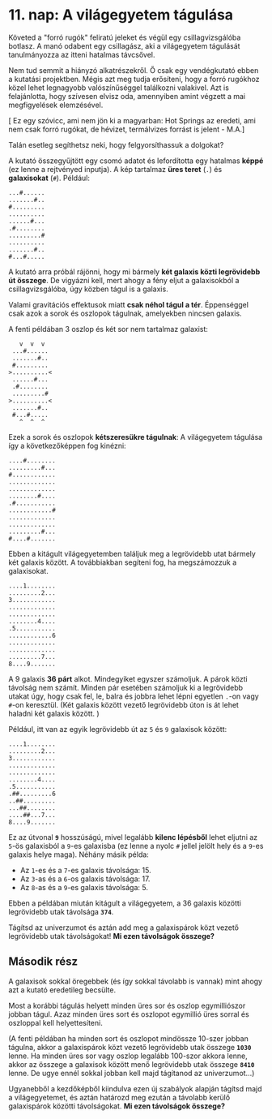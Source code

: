 # 11. nap: A világegyetem tágulása

Követed a "forró rugók" feliratú jeleket és végül egy csillagvizsgálóba botlasz. A manó odabent egy csillagász, aki a világegyetem tágulását tanulmányozza az itteni hatalmas távcsővel.

Nem tud semmit a hiányzó alkatrészekről. Ő csak egy vendégkutató ebben a kutatási projektben. Mégis azt meg tudja erősíteni, hogy a forró rugókhoz közel lehet legnagyobb valószínűséggel találkozni valakivel. Azt is felajánlotta, hogy szívesen elvisz oda, amennyiben amint végzett a mai megfigyelések elemzésével. 

[ Ez egy szóvicc, ami nem jön ki a magyarban: Hot Springs az eredeti, ami nem csak forró rugókat, de hévizet, termálvizes forrást is jelent - M.A.]

Talán esetleg segíthetsz neki, hogy felgyorsíthassuk a dolgokat?

A kutató összegyűjtött egy csomó adatot és lefordította egy hatalmas **képpé** (ez lenne a rejtvényed inputja). A kép tartalmaz **üres teret** (``.``) és **galaxisokat** (``#``). Például:

```
...#......
.......#..
#.........
..........
......#...
.#........
.........#
..........
.......#..
#...#.....
```
A kutató arra próbál rájönni, hogy mi bármely **két galaxis közti legrövidebb út összege**. De vigyázni kell, mert ahogy a fény eljut a galaxisokból a csillagvizsgálóba, úgy közben tágul is a galaxis. 

Valami gravitációs effektusok miatt **csak néhol tágul a tér**. Éppenséggel csak azok a sorok és oszlopok tágulnak, amelyekben nincsen galaxis. 

A fenti példában 3 oszlop és két sor nem tartalmaz galaxist:
```
   v  v  v
 ...#......
 .......#..
 #.........
>..........<
 ......#...
 .#........
 .........#
>..........<
 .......#..
 #...#.....
   ^  ^  ^
```

Ezek a sorok és oszlopok **kétszeresükre tágulnak**: A világegyetem tágulása így a következőképpen fog kinézni: 

```
....#........
.........#...
#............
.............
.............
........#....
.#...........
............#
.............
.............
.........#...
#....#.......
```

Ebben a kitágult világegyetemben találjuk meg a legrövidebb utat bármely két galaxis között. A továbbiakban segíteni fog, ha megszámozzuk a galaxisokat. 

```
....1........
.........2...
3............
.............
.............
........4....
.5...........
............6
.............
.............
.........7...
8....9.......
```

A 9 galaxis **36 párt** alkot. Mindegyiket egyszer számoljuk. A párok közti távolság nem számít. Minden pár esetében számoljuk ki a legrövidebb utakat úgy, hogy csak fel, le, balra és jobbra lehet lépni egyetlen ``.``-on vagy ``#``-on keresztül. (Két galaxis között vezető legrövidebb úton is át lehet haladni két galaxis között. )

Például, itt van az egyik legrövidebb út az ``5`` és ``9`` galaxisok között:

```
....1........
.........2...
3............
.............
.............
........4....
.5...........
.##.........6
..##.........
...##........
....##...7...
8....9.......
```
Ez az útvonal **``9``** hosszúságú, mivel legalább **kilenc lépésből** lehet eljutni az ``5``-ös galaxisból a ``9``-es galaxisba (ez lenne a nyolc ``#`` jellel jelölt hely és a ``9``-es galaxis helye maga). Néhány másik példa:

- Az ``1``-es és a ``7``-es galaxis távolsága: 15.
- Az ``3``-as és a ``6``-os galaxis távolsága: 17.
- Az ``8``-as és a ``9``-es galaxis távolsága: 5.

Ebben a példában miután kitágult a világegyetem, a 36 galaxis közötti legrövidebb utak távolsága **``374``**. 

Tágítsd az univerzumot és aztán add meg a galaxispárok közt vezető legrövidebb utak távolságokat! **Mi ezen távolságok összege?**


## Második rész

A galaxisok sokkal öregebbek (és így sokkal távolabb is vannak) mint ahogy azt a kutató eredetileg becsülte. 

Most a korábbi tágulás helyett minden üres sor és oszlop egymilliószor jobban tágul. Azaz minden üres sort és oszlopot egymillió üres sorral és oszloppal kell helyettesíteni. 

(A fenti példában ha minden sort és oszlopot mindössze 10-szer jobban tágulna, akkor a galaxispárok közt vezető legrövidebb utak összege **``1030``** lenne. Ha minden üres sor vagy oszlop legalább 100-szor akkora lenne, akkor az összege a galaxisok között menő legrövidebb utak összege **``8410``** lenne. De ugye ennél sokkal jobban kell majd tágítanod az univerzumot...)

Ugyanebből a kezdőképből kiindulva ezen új szabályok alapján tágítsd majd a világegyetemet, és aztán határozd meg ezután a távolabb kerülő galaxispárok közötti távolságokat. **Mi ezen távolságok összege?**
